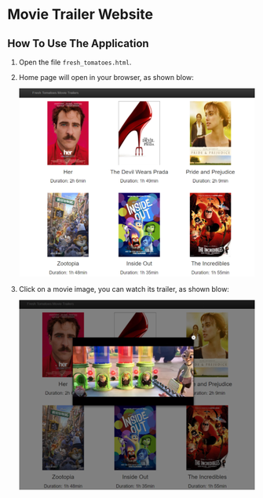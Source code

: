 # Movie Trailer Website

## How To Use The Application

1. Open the file `fresh_tomatoes.html`.
2. Home page will open in your browser, as shown blow:

   ![HomePage](https://github.com/ivylee0919/movie_website/blob/master/movie_website/HomePage.png?raw=true)
3. Click on a movie image, you can watch its trailer, as shown blow:

   ![ShowTrailer](https://github.com/ivylee0919/movie_website/blob/master/movie_website/ShowTrailer.png?raw=true)
